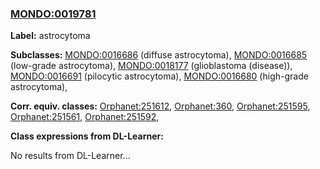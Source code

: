 
### [MONDO:0019781](http://purl.obolibrary.org/obo/MONDO_0019781)
**Label:** astrocytoma

**Subclasses:** [MONDO:0016686](http://purl.obolibrary.org/obo/MONDO_0016686) (diffuse astrocytoma), [MONDO:0016685](http://purl.obolibrary.org/obo/MONDO_0016685) (low-grade astrocytoma), [MONDO:0018177](http://purl.obolibrary.org/obo/MONDO_0018177) (glioblastoma (disease)), [MONDO:0016691](http://purl.obolibrary.org/obo/MONDO_0016691) (pilocytic astrocytoma), [MONDO:0016680](http://purl.obolibrary.org/obo/MONDO_0016680) (high-grade astrocytoma), 

**Corr. equiv. classes:** [Orphanet:251612](http://www.orpha.net/ORDO/Orphanet_251612), [Orphanet:360](http://www.orpha.net/ORDO/Orphanet_360), [Orphanet:251595](http://www.orpha.net/ORDO/Orphanet_251595), [Orphanet:251561](http://www.orpha.net/ORDO/Orphanet_251561), [Orphanet:251592](http://www.orpha.net/ORDO/Orphanet_251592), 

**Class expressions from DL-Learner:**

No results from DL-Learner...



